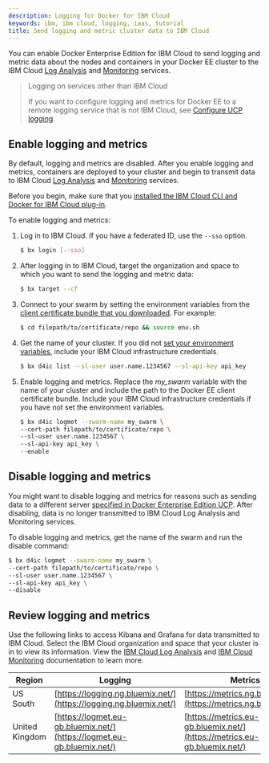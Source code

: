 ```yaml
---
description: Logging for Docker for IBM Cloud
keywords: ibm, ibm cloud, logging, iaas, tutorial
title: Send logging and metric cluster data to IBM Cloud
---
```

You can enable Docker Enterprise Edition for IBM Cloud to send logging and metric data about the nodes and containers in your Docker EE cluster to the IBM Cloud [Log Analysis](https://console.bluemix.net/docs/services/CloudLogAnalysis/log_analysis_ov.html#log_analysis_ov) and [Monitoring](https://console.bluemix.net/docs/services/cloud-monitoring/monitoring_ov.html#monitoring_ov) services.

> Logging on services other than IBM Cloud
>
> If you want to configure logging and metrics for Docker EE to a remote logging service that is not IBM Cloud, see [Configure UCP logging](/datacenter/ucp/2.0/guides/configuration/configure-logs/).

## Enable logging and metrics
By default, logging and metrics are disabled. After you enable logging and metrics, containers are deployed to your cluster and begin to transmit data to IBM Cloud [Log Analysis](https://console.bluemix.net/docs/services/CloudLogAnalysis/log_analysis_ov.html#log_analysis_ov) and [Monitoring](https://console.bluemix.net/docs/services/cloud-monitoring/monitoring_ov.html#monitoring_ov) services.

Before you begin, make sure that you [installed the IBM Cloud CLI and Docker for IBM Cloud plug-in](/docker-for-ibm-cloud/index.md).

To enable logging and metrics:

1. Log in to IBM Cloud. If you have a federated ID, use the `--sso` option.
   ```bash
   $ bx login [--sso]
   ```

2. After logging in to IBM Cloud, target the organization and space to which you want to send the logging and metric data:
    ```bash
    $ bx target --cf
    ```

3. Connect to your swarm by setting the environment variables from the [client certificate bundle that you downloaded](administering-swarms.md#download-client-certificates). For example:
   ```bash
   $ cd filepath/to/certificate/repo && source env.sh
   ```

4. Get the name of your cluster. If you did not [set your environment variables](/docker-for-ibm-cloud/index.md#set-infrastructure-environment-variables), include your IBM Cloud infrastructure credentials.
    ```bash
    $ bx d4ic list --sl-user user.name.1234567 --sl-api-key api_key
    ```

5. Enable logging and metrics. Replace the _my_swarm_ variable with the name of your cluster and include the path to the Docker EE client certificate bundle. Include your IBM Cloud infrastructure credentials if you have not set the environment variables.
    ```bash
    $ bx d4ic logmet --swarm-name my_swarm \
    --cert-path filepath/to/certificate/repo \
    --sl-user user.name.1234567 \
    --sl-api-key api_key \
    --enable
    ```

## Disable logging and metrics
You might want to disable logging and metrics for reasons such as sending data to a different server [specified in Docker Enterprise Edition UCP](/datacenter/ucp/2.0/guides/configuration/configure-logs/). After disabling, data is no longer transmitted to IBM Cloud Log Analysis and Monitoring services.

To disable logging and metrics, get the name of the swarm and run the disable command:
  ```bash
  $ bx d4ic logmet --swarm-name my_swarm \
  --cert-path filepath/to/certificate/repo \
  --sl-user user.name.1234567 \
  --sl-api-key api_key \
  --disable
  ```

## Review logging and metrics
Use the following links to access Kibana and Grafana for data transmitted to IBM Cloud. Select the IBM Cloud organization and space that your cluster is in to view its information. View the [IBM Cloud Log Analysis](https://console.bluemix.net/docs/services/CloudLogAnalysis/log_analysis_ov.html#log_analysis_ov) and [IBM Cloud Monitoring](https://console.bluemix.net/docs/services/cloud-monitoring/monitoring_ov.html#monitoring_ov) documentation to learn more.

| Region | Logging | Metrics|
| --- | --- | --- |
| US South | [https://logging.ng.bluemix.net/](https://logging.ng.bluemix.net/) | [https://metrics.ng.bluemix.net/](https://metrics.ng.bluemix.net/) |
| United Kingdom | [https://logmet.eu-gb.bluemix.net/](https://logmet.eu-gb.bluemix.net/)| [https://metrics.eu-gb.bluemix.net/](https://metrics.eu-gb.bluemix.net/) |
